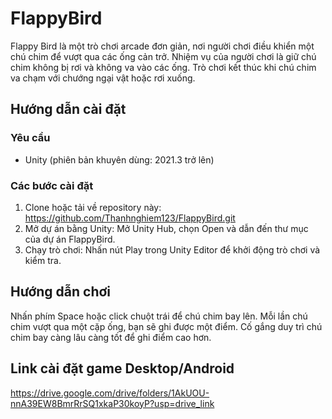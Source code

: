 # FlappyBird
Flappy Bird là một trò chơi arcade đơn giản, nơi người chơi điều khiển một chú chim để vượt qua các ống cản trở. Nhiệm vụ của người chơi là giữ chú chim không bị rơi và không va vào các ống. Trò chơi kết thúc khi chú chim va chạm với chướng ngại vật hoặc rơi xuống.
## Hướng dẫn cài đặt

### Yêu cầu
- Unity (phiên bản khuyên dùng: 2021.3 trở lên)

### Các bước cài đặt
1. Clone hoặc tải về repository này: https://github.com/Thanhnghiem123/FlappyBird.git
2. Mở dự án bằng Unity: Mở Unity Hub, chọn Open và dẫn đến thư mục của dự án FlappyBird.
3. Chạy trò chơi: Nhấn nút Play trong Unity Editor để khởi động trò chơi và kiểm tra.

## Hướng dẫn chơi
Nhấn phím Space hoặc click chuột trái để chú chim bay lên.
Mỗi lần chú chim vượt qua một cặp ống, bạn sẽ ghi được một điểm.
Cố gắng duy trì chú chim bay càng lâu càng tốt để ghi điểm cao hơn.

## Link cài đặt game Desktop/Android
https://drive.google.com/drive/folders/1AkUOU-nnA39EW8BmrRrSQ1xkaP30koyP?usp=drive_link
